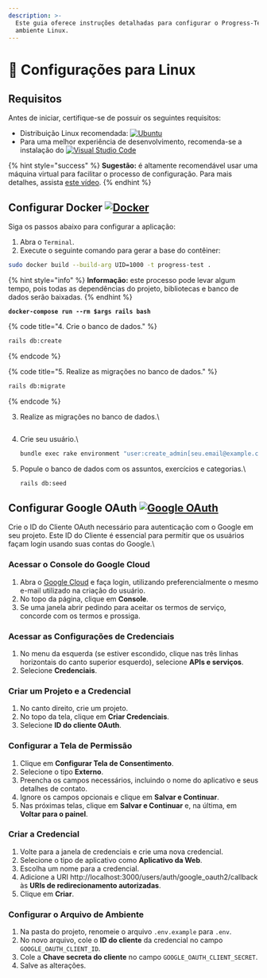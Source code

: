 ```yaml
---
description: >-
  Este guia oferece instruções detalhadas para configurar o Progress-Test em um
  ambiente Linux.
---
```


# 🐧 Configurações para Linux

## Requisitos

Antes de iniciar, certifique-se de possuir os seguintes requisitos:

* Distribuição Linux recomendada: [![Ubuntu](https://img.shields.io/badge/Ubuntu-%23E95420.svg?\&style=flat\&logo=ubuntu\&logoColor=white)](https://ubuntu.com/download/desktop)
* Para uma melhor experiência de desenvolvimento, recomenda-se a instalação do [![Visual Studio Code](https://img.shields.io/badge/Visual%20Studio%20Code-%23007ACC.svg?\&style=flat\&logo=visual-studio-code\&logoColor=white)](https://code.visualstudio.com/download)

{% hint style="success" %}
**Sugestão:** é altamente recomendável usar uma máquina virtual para facilitar o processo de configuração. Para mais detalhes, assista [este vídeo](https://www.youtube.com/watch?v=XxZ8BTCBDis).
{% endhint %}

## Configurar Docker [![Docker](https://img.shields.io/badge/Docker-%230db7ed.svg?\&style=flat\&logo=docker\&logoColor=white)](https://www.docker.com/)

Siga os passos abaixo para configurar a aplicação:

1. Abra o `Terminal`.
2. Execute o seguinte comando para gerar a base do contêiner:

```bash
sudo docker build --build-arg UID=1000 -t progress-test .
```

{% hint style="info" %}
**Informação:** este processo pode levar algum tempo, pois todas as dependências do projeto, bibliotecas e banco de dados serão baixadas.
{% endhint %}

<pre class="language-sh" data-title="3. Inicie o contêiner do Docker." data-full-width="false"><code class="lang-sh"><strong>docker-compose run --rm $args rails bash
</strong></code></pre>

{% code title="4. Crie o banco de dados." %}
```sh
rails db:create
```
{% endcode %}

{% code title="5. Realize as migrações no banco de dados." %}
```sh
rails db:migrate
```
{% endcode %}

3.  Realize as migrações no banco de dados.\


    ```bash
    ```
4.  Crie seu usuário.\


    ```bash
    bundle exec rake environment "user:create_admin[seu.email@example.com, Seu nome]"
    ```
5.  Popule o banco de dados com os assuntos, exercícios e categorias.\


    ```bash
    rails db:seed
    ```

## Configurar Google OAuth [![Google OAuth](https://img.shields.io/badge/Google%20OAuth-%234285F4.svg?\&style=flat\&logo=google\&logoColor=white)](https://developers.google.com/identity/protocols/oauth2)

Crie o ID do Cliente OAuth necessário para autenticação com o Google em seu projeto. Este ID do Cliente é essencial para permitir que os usuários façam login usando suas contas do Google.\


### Acessar o Console do Google Cloud

1. Abra o [Google Cloud](https://cloud.google.com/?hl=pt-BR) e faça login, utilizando preferencialmente o mesmo e-mail utilizado na criação do usuário.
2. No topo da página, clique em **Console**.
3. Se uma janela abrir pedindo para aceitar os termos de serviço, concorde com os termos e prossiga.

### Acessar as Configurações de Credenciais

1. No menu da esquerda (se estiver escondido, clique nas três linhas horizontais do canto superior esquerdo), selecione **APIs e serviços**.
2. Selecione **Credenciais**.

### Criar um Projeto e a Credencial

1. No canto direito, crie um projeto.
2. No topo da tela, clique em **Criar Credenciais**.
3. Selecione **ID do cliente OAuth**.

### Configurar a Tela de Permissão

1. Clique em **Configurar Tela de Consentimento**.
2. Selecione o tipo **Externo**.
3. Preencha os campos necessários, incluindo o nome do aplicativo e seus detalhes de contato.
4. Ignore os campos opcionais e clique em **Salvar e Continuar**.
5. Nas próximas telas, clique em **Salvar e Continuar** e, na última, em **Voltar para o painel**.

### Criar a Credencial

1. Volte para a janela de credenciais e crie uma nova credencial.
2. Selecione o tipo de aplicativo como **Aplicativo da Web**.
3. Escolha um nome para a credencial.
4. Adicione a URI http://localhost:3000/users/auth/google\_oauth2/callback às **URIs de redirecionamento autorizadas**.
5. Clique em **Criar**.

### Configurar o Arquivo de Ambiente

1. Na pasta do projeto, renomeie o arquivo `.env.example` para `.env`.
2. No novo arquivo, cole o **ID do cliente** da credencial no campo `GOOGLE_OAUTH_CLIENT_ID`.
3. Cole a **Chave secreta do cliente** no campo `GOOGLE_OAUTH_CLIENT_SECRET`.
4. Salve as alterações.
